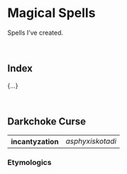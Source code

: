 # Magical Spells

Spells I’ve created.


<br>


## Index

{...}


<br>


## Darkchoke Curse

<table>
  <tr>
    <th> incantyzation </th>
    <td> <em> asphyxiskotadi </em> </td>
  </tr>
</table>

### Etymologics
